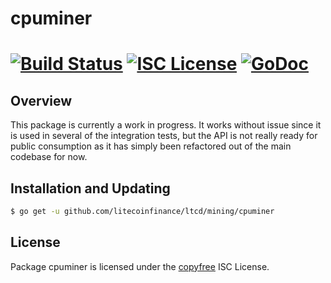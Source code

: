 cpuminer
========

[![Build Status](http://img.shields.io/travis/litecoinfinance/ltcd.svg)](https://travis-ci.org/litecoinfinance/ltcd)
[![ISC License](http://img.shields.io/badge/license-ISC-blue.svg)](http://copyfree.org)
[![GoDoc](https://img.shields.io/badge/godoc-reference-blue.svg)](http://godoc.org/github.com/litecoinfinance/ltcd/mining/cpuminer)
=======

## Overview

This package is currently a work in progress.  It works without issue since it
is used in several of the integration tests, but the API is not really ready for
public consumption as it has simply been refactored out of the main codebase for
now.

## Installation and Updating

```bash
$ go get -u github.com/litecoinfinance/ltcd/mining/cpuminer
```

## License

Package cpuminer is licensed under the [copyfree](http://copyfree.org) ISC
License.
